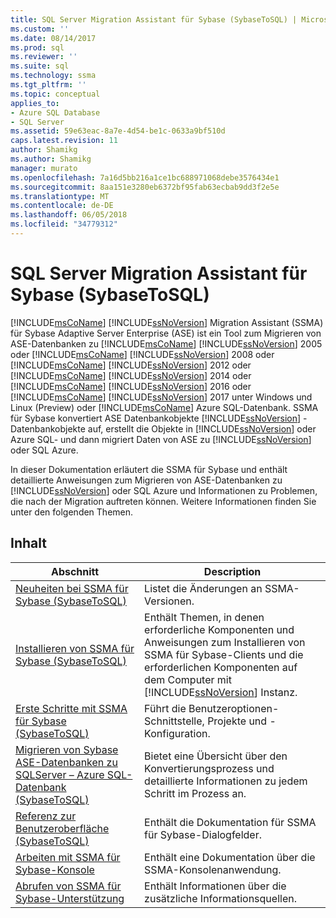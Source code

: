 ```yaml
---
title: SQL Server Migration Assistant für Sybase (SybaseToSQL) | Microsoft Docs
ms.custom: ''
ms.date: 08/14/2017
ms.prod: sql
ms.reviewer: ''
ms.suite: sql
ms.technology: ssma
ms.tgt_pltfrm: ''
ms.topic: conceptual
applies_to:
- Azure SQL Database
- SQL Server
ms.assetid: 59e63eac-8a7e-4d54-be1c-0633a9bf510d
caps.latest.revision: 11
author: Shamikg
ms.author: Shamikg
manager: murato
ms.openlocfilehash: 7a16d5bb216a1ce1bc688971068debe3576434e1
ms.sourcegitcommit: 8aa151e3280eb6372bf95fab63ecbab9dd3f2e5e
ms.translationtype: MT
ms.contentlocale: de-DE
ms.lasthandoff: 06/05/2018
ms.locfileid: "34779312"
---
```

# <a name="sql-server-migration-assistant-for-sybase-sybasetosql"></a>SQL Server Migration Assistant für Sybase (SybaseToSQL)
[!INCLUDE[msCoName](../../includes/msconame_md.md)] [!INCLUDE[ssNoVersion](../../includes/ssnoversion_md.md)] Migration Assistant (SSMA) für Sybase Adaptive Server Enterprise (ASE) ist ein Tool zum Migrieren von ASE-Datenbanken zu [!INCLUDE[msCoName](../../includes/msconame_md.md)] [!INCLUDE[ssNoVersion](../../includes/ssnoversion_md.md)] 2005 oder [!INCLUDE[msCoName](../../includes/msconame_md.md)] [!INCLUDE[ssNoVersion](../../includes/ssnoversion_md.md)] 2008 oder [!INCLUDE[msCoName](../../includes/msconame_md.md)] [!INCLUDE[ssNoVersion](../../includes/ssnoversion_md.md)] 2012 oder [!INCLUDE[msCoName](../../includes/msconame_md.md)] [!INCLUDE[ssNoVersion](../../includes/ssnoversion_md.md)] 2014 oder [!INCLUDE[msCoName](../../includes/msconame_md.md)] [!INCLUDE[ssNoVersion](../../includes/ssnoversion_md.md)] 2016 oder [!INCLUDE[msCoName](../../includes/msconame_md.md)] [!INCLUDE[ssNoVersion](../../includes/ssnoversion_md.md)] 2017 unter Windows und Linux (Preview) oder [!INCLUDE[msCoName](../../includes/msconame_md.md)] Azure SQL-Datenbank. SSMA für Sybase konvertiert ASE Datenbankobjekte [!INCLUDE[ssNoVersion](../../includes/ssnoversion_md.md)] -Datenbankobjekte auf, erstellt die Objekte in [!INCLUDE[ssNoVersion](../../includes/ssnoversion_md.md)] oder Azure SQL- und dann migriert Daten von ASE zu [!INCLUDE[ssNoVersion](../../includes/ssnoversion_md.md)] oder SQL Azure.  
  
In dieser Dokumentation erläutert die SSMA für Sybase und enthält detaillierte Anweisungen zum Migrieren von ASE-Datenbanken zu [!INCLUDE[ssNoVersion](../../includes/ssnoversion_md.md)] oder SQL Azure und Informationen zu Problemen, die nach der Migration auftreten können. Weitere Informationen finden Sie unter den folgenden Themen.  
  
## <a name="contents"></a>Inhalt  
  
|Abschnitt|Description|  
|-----------|---------------|  
|[Neuheiten bei SSMA für Sybase &#40;SybaseToSQL&#41;](../../ssma/sybase/what-s-new-in-ssma-for-sybase-sybasetosql.md)|Listet die Änderungen an SSMA-Versionen.|  
|[Installieren von SSMA für Sybase &#40;SybaseToSQL&#41;](../../ssma/sybase/installing-ssma-for-sybase-sybasetosql.md)|Enthält Themen, in denen erforderliche Komponenten und Anweisungen zum Installieren von SSMA für Sybase-Clients und die erforderlichen Komponenten auf dem Computer mit [!INCLUDE[ssNoVersion](../../includes/ssnoversion_md.md)] Instanz.|  
|[Erste Schritte mit SSMA für Sybase &#40;SybaseToSQL&#41;](../../ssma/sybase/getting-started-with-ssma-for-sybase-sybasetosql.md)|Führt die Benutzeroptionen-Schnittstelle, Projekte und -Konfiguration.|  
|[Migrieren von Sybase ASE-Datenbanken zu SQLServer – Azure SQL-Datenbank &#40;SybaseToSQL&#41;](../../ssma/sybase/migrating-sybase-ase-databases-to-sql-server-azure-sql-db-sybasetosql.md)|Bietet eine Übersicht über den Konvertierungsprozess und detaillierte Informationen zu jedem Schritt im Prozess an.|  
|[Referenz zur Benutzeroberfläche &#40;SybaseToSQL&#41;](../../ssma/sybase/user-interface-reference-sybasetosql.md)|Enthält die Dokumentation für SSMA für Sybase-Dialogfelder.|  
|[Arbeiten mit SSMA für Sybase-Konsole](http://msdn.microsoft.com/c465e477-c479-4aa8-918d-58bf30884789)|Enthält eine Dokumentation über die SSMA-Konsolenanwendung.|  
|[Abrufen von SSMA für Sybase-Unterstützung](http://go.microsoft.com/fwlink/?LinkID=708538&clcid=0x409)|Enthält Informationen über die zusätzliche Informationsquellen.|  
  
